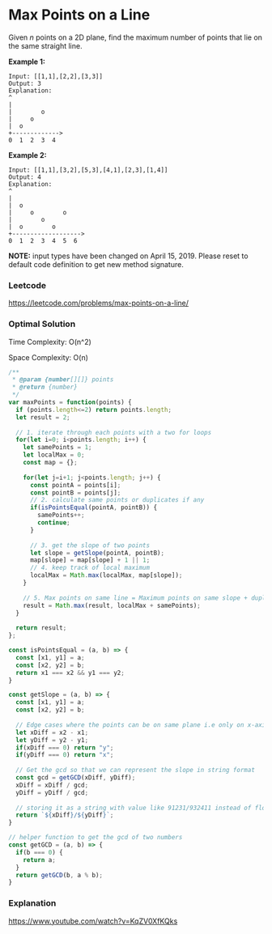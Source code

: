 # Max Points on a Line

Given *n* points on a 2D plane, find the maximum number of points that lie on the same straight line.

**Example 1:**

```
Input: [[1,1],[2,2],[3,3]]
Output: 3
Explanation:
^
|
|        o
|     o
|  o  
+------------->
0  1  2  3  4
```

**Example 2:**

```
Input: [[1,1],[3,2],[5,3],[4,1],[2,3],[1,4]]
Output: 4
Explanation:
^
|
|  o
|     o        o
|        o
|  o        o
+------------------->
0  1  2  3  4  5  6
```

**NOTE:** input types have been changed on April 15, 2019. Please reset to default code definition to get new method signature.



### Leetcode

https://leetcode.com/problems/max-points-on-a-line/



### Optimal Solution

Time Complexity: O(n^2)

Space Complexity: O(n)

```js
/**
 * @param {number[][]} points
 * @return {number}
 */
var maxPoints = function(points) {
  if (points.length<=2) return points.length;
  let result = 2;
  
  // 1. iterate through each points with a two for loops
  for(let i=0; i<points.length; i++) {
    let samePoints = 1;
    let localMax = 0;
    const map = {};
    
    for(let j=i+1; j<points.length; j++) {
      const pointA = points[i];
      const pointB = points[j];
      // 2. calculate same points or duplicates if any
      if(isPointsEqual(pointA, pointB)) {
        samePoints++;
        continue;
      }
      
      // 3. get the slope of two points
      let slope = getSlope(pointA, pointB);
      map[slope] = map[slope] + 1 || 1;
      // 4. keep track of local maximum
      localMax = Math.max(localMax, map[slope]);
    }
    
    // 5. Max points on same line = Maximum points on same slope + duplicates.
    result = Math.max(result, localMax + samePoints);
  }
  
  return result;
};

const isPointsEqual = (a, b) => {
  const [x1, y1] = a;
  const [x2, y2] = b;
  return x1 === x2 && y1 === y2;
}

const getSlope = (a, b) => {
  const [x1, y1] = a;
  const [x2, y2] = b;
  
  // Edge cases where the points can be on same plane i.e only on x-axis or only on y-axis
  let xDiff = x2 - x1;
  let yDiff = y2 - y1;
  if(xDiff === 0) return "y";
  if(yDiff === 0) return "x";
  
  // Get the gcd so that we can represent the slope in string format
  const gcd = getGCD(xDiff, yDiff);
  xDiff = xDiff / gcd;
  yDiff = yDiff / gcd;
  
  // storing it as a string with value like 91231/932411 instead of float to fix failing test cases.
  return `${xDiff}/${yDiff}`;
}

// helper function to get the gcd of two numbers
const getGCD = (a, b) => {
  if(b === 0) {
    return a;
  }
  return getGCD(b, a % b);
}
```



### Explanation

https://www.youtube.com/watch?v=KqZV0XfKQks